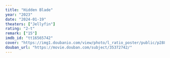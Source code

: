 ```yaml
---
title: "Hidden Blade"
year: "2023"
date: "2024-01-19"
theaters: ["Jellyfin"]
rating: "2-t"
remark: ["15"]
imdb_id: "tt16565742"
cover: "https://img1.doubanio.com/view/photo/l_ratio_poster/public/p2886187418.jpg"
douban_url: "https://movie.douban.com/subject/35372742/"
---
```

